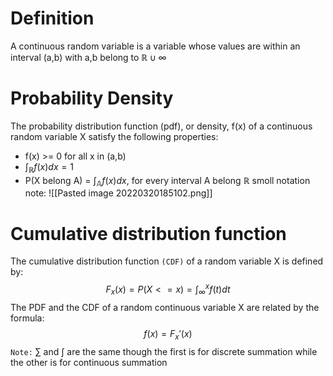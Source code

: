 # Definition
A continuous random variable is a variable whose values are within an interval (a,b) with a,b belong to $\mathbb{R} \cup { \infty }$ 

# Probability Density
The probability distribution function (pdf), or density, f(x) of a continuous random variable X satisfy the following properties:
- f(x) >= 0 for all x in (a,b)
- $\int_{\mathbb{R}} f(x)dx = 1$
- P(X belong A) = $\int_{\mathbb{A}} f(x)dx$, for every interval A belong $\mathbb{R}$ 
smoll notation note:
![[Pasted image 20220320185102.png]]

# Cumulative distribution function
The cumulative distribution function `(CDF)` of a random variable X is defined by:
$$F_x(x) = P(X<=x)=\int_{\infty}^xf(t)dt$$
The PDF and the CDF of a random continuous variable X are related by the formula:
$$f(x)=F_x'(x)$$
`Note:`
$\sum$ and $\int$ are the same though the first is for discrete summation while the other is for continuous summation
